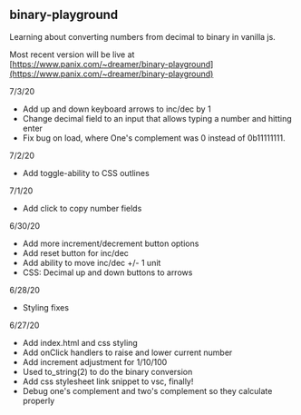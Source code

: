 ## binary-playground

Learning about converting numbers from decimal to binary in vanilla js.

Most recent version will be live at [https://www.panix.com/~dreamer/binary-playground](https://www.panix.com/~dreamer/binary-playground)

7/3/20 
* Add up and down keyboard arrows to inc/dec by 1
* Change decimal field to an input that allows typing a number and hitting enter
* Fix bug on load, where One's complement was 0 instead of 0b11111111.

7/2/20
* Add toggle-ability to CSS outlines 

7/1/20
* Add click to copy number fields

6/30/20
* Add more increment/decrement button options
* Add reset button for inc/dec
* Add ability to move inc/dec +/- 1 unit
* CSS: Decimal up and down buttons to arrows

6/28/20 
* Styling fixes

6/27/20 
* Add index.html and css styling
* Add onClick handlers to raise and lower current number
* Add increment adjustment for 1/10/100
* Used to_string(2) to do the binary conversion
* Add css stylesheet link snippet to vsc, finally!
* Debug one's complement and two's complement so they calculate properly
